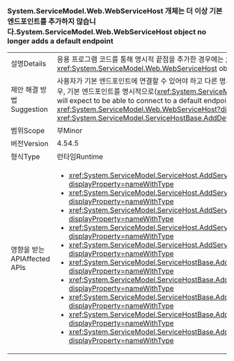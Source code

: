### <a name="systemservicemodelwebwebservicehost-object-no-longer-adds-a-default-endpoint"></a><span data-ttu-id="9886e-101">System.ServiceModel.Web.WebServiceHost 개체는 더 이상 기본 엔드포인트를 추가하지 않습니다.</span><span class="sxs-lookup"><span data-stu-id="9886e-101">System.ServiceModel.Web.WebServiceHost object no longer adds a default endpoint</span></span>

|   |   |
|---|---|
|<span data-ttu-id="9886e-102">설명</span><span class="sxs-lookup"><span data-stu-id="9886e-102">Details</span></span>|<span data-ttu-id="9886e-103">응용 프로그램 코드를 통해 명시적 끝점을 추가한 경우에는 <xref:System.ServiceModel.Web.WebServiceHost> 개체가 더 이상 기본 끝점을 추가하지 않습니다.</span><span class="sxs-lookup"><span data-stu-id="9886e-103">The <xref:System.ServiceModel.Web.WebServiceHost> object no longer adds a default endpoint if an explicit endpoint has been added by application code.</span></span>|
|<span data-ttu-id="9886e-104">제안 해결 방법</span><span class="sxs-lookup"><span data-stu-id="9886e-104">Suggestion</span></span>|<span data-ttu-id="9886e-105">사용자가 기본 엔드포인트에 연결할 수 있어야 하고 다른 명시적 엔드포인트가 <xref:System.ServiceModel.Web.WebServiceHost?displayProperty=name>에 추가된 경우, 기본 엔드포인트를 명시적으로(<xref:System.ServiceModel.ServiceHostBase.AddDefaultEndpoints?displayProperty=name> 사용) 추가해야 합니다.</span><span class="sxs-lookup"><span data-stu-id="9886e-105">If users will expect to be able to connect to a default endpoint and other explicit endpoints have been added to the <xref:System.ServiceModel.Web.WebServiceHost?displayProperty=name>, default endpoints should also be added explicitly (using <xref:System.ServiceModel.ServiceHostBase.AddDefaultEndpoints?displayProperty=name>).</span></span>|
|<span data-ttu-id="9886e-106">범위</span><span class="sxs-lookup"><span data-stu-id="9886e-106">Scope</span></span>|<span data-ttu-id="9886e-107">부</span><span class="sxs-lookup"><span data-stu-id="9886e-107">Minor</span></span>|
|<span data-ttu-id="9886e-108">버전</span><span class="sxs-lookup"><span data-stu-id="9886e-108">Version</span></span>|<span data-ttu-id="9886e-109">4.5</span><span class="sxs-lookup"><span data-stu-id="9886e-109">4.5</span></span>|
|<span data-ttu-id="9886e-110">형식</span><span class="sxs-lookup"><span data-stu-id="9886e-110">Type</span></span>|<span data-ttu-id="9886e-111">런타임</span><span class="sxs-lookup"><span data-stu-id="9886e-111">Runtime</span></span>|
|<span data-ttu-id="9886e-112">영향을 받는 API</span><span class="sxs-lookup"><span data-stu-id="9886e-112">Affected APIs</span></span>|<ul><li><xref:System.ServiceModel.ServiceHost.AddServiceEndpoint(System.Type,System.ServiceModel.Channels.Binding,System.String)?displayProperty=nameWithType></li><li><xref:System.ServiceModel.ServiceHost.AddServiceEndpoint(System.Type,System.ServiceModel.Channels.Binding,System.Uri)?displayProperty=nameWithType></li><li><xref:System.ServiceModel.ServiceHost.AddServiceEndpoint(System.Type,System.ServiceModel.Channels.Binding,System.String,System.Uri)?displayProperty=nameWithType></li><li><xref:System.ServiceModel.ServiceHost.AddServiceEndpoint(System.Type,System.ServiceModel.Channels.Binding,System.Uri,System.Uri)?displayProperty=nameWithType></li><li><xref:System.ServiceModel.ServiceHost.AddServiceEndpoint(System.Type,System.ServiceModel.Channels.Binding,System.Uri,System.Uri)?displayProperty=nameWithType></li><li><xref:System.ServiceModel.ServiceHostBase.AddServiceEndpoint(System.ServiceModel.Description.ServiceEndpoint)?displayProperty=nameWithType></li><li><xref:System.ServiceModel.ServiceHostBase.AddServiceEndpoint(System.String,System.ServiceModel.Channels.Binding,System.String)?displayProperty=nameWithType></li><li><xref:System.ServiceModel.ServiceHostBase.AddServiceEndpoint(System.String,System.ServiceModel.Channels.Binding,System.Uri)?displayProperty=nameWithType></li><li><xref:System.ServiceModel.ServiceHostBase.AddServiceEndpoint(System.String,System.ServiceModel.Channels.Binding,System.String,System.Uri)?displayProperty=nameWithType></li><li><xref:System.ServiceModel.ServiceHostBase.AddServiceEndpoint(System.String,System.ServiceModel.Channels.Binding,System.Uri,System.Uri)?displayProperty=nameWithType></li></ul>|

